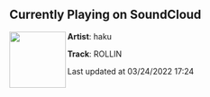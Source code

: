 ## Currently Playing on SoundCloud

[<img align="left" width="100" src="https://i1.sndcdn.com/artworks-uOljCeYD2AKznoZV-20bOtA-t500x500.jpg">](https://soundcloud.com/whoishaku/rollin)

**Artist**: haku 

**Track**: ROLLIN

Last updated at 03/24/2022 17:24
